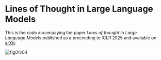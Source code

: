# Lines of Thought in Large Language Models

This is the code accompaying the paper *Lines of thought in Large Language Models*
published as a proceeding to ICLR 2025 and available on [arXiv](https://arxiv.org/abs/2410.01545)

![fig01v04](https://github.com/user-attachments/assets/e392c36c-36c4-421c-ae04-f358b78acb6e)
